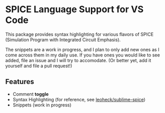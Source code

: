 # SPICE Language Support for VS Code

This package provides syntax highlighting for various flavors of SPICE (Simulation Program with Integrated Circuit Emphasis).

The snippets are a work in progress, and I plan to only add new ones as I come across them in my daily use. If you have ones you would like to see added, file an issue and I will try to accomodate. (Or better yet, add it yourself and file a pull request!)

## Features
- Comment **toggle**
- Syntax Highlighting (for reference, see [leoheck/sublime-spice](https://github.com/leoheck/sublime-spice))
- Snippets (work in progress)
